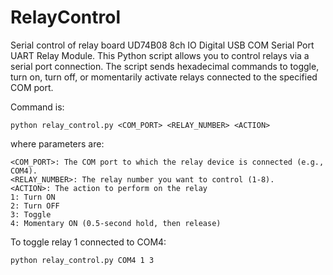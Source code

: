 # RelayControl
Serial control of relay board UD74B08 8ch IO Digital USB COM Serial Port UART Relay Module.
This Python script allows you to control relays via a serial port connection. The script sends hexadecimal commands to toggle, turn on, turn off, or momentarily activate relays connected to the specified COM port.

Command is:
```
python relay_control.py <COM_PORT> <RELAY_NUMBER> <ACTION>
```

where parameters are:
```
<COM_PORT>: The COM port to which the relay device is connected (e.g., COM4).
<RELAY_NUMBER>: The relay number you want to control (1-8).
<ACTION>: The action to perform on the relay
1: Turn ON
2: Turn OFF
3: Toggle
4: Momentary ON (0.5-second hold, then release)
```

To toggle relay 1 connected to COM4:
```
python relay_control.py COM4 1 3
```

